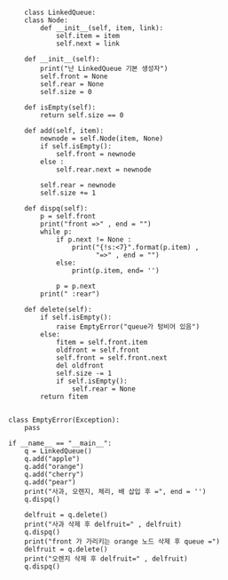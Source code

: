 <pre>
  <code>

    class LinkedQueue:
    class Node:
        def __init__(self, item, link):
            self.item = item
            self.next = link

    def __init__(self):
        print("난 LinkedQueue 기본 생성자")
        self.front = None
        self.rear = None
        self.size = 0

    def isEmpty(self):
        return self.size == 0

    def add(self, item):
        newnode = self.Node(item, None)
        if self.isEmpty():
            self.front = newnode
        else :
            self.rear.next = newnode

        self.rear = newnode
        self.size += 1

    def dispq(self):
        p = self.front
        print("front =>" , end = "")
        while p:
            if p.next != None :
                print("{!s:<7}".format(p.item) ,
                      "=>" , end = "") 
            else:
                print(p.item, end= '')

            p = p.next
        print(" :rear")

    def delete(self):
        if self.isEmpty():
            raise EmptyError("queue가 텅비어 있음")
        else:
            fitem = self.front.item
            oldfront = self.front
            self.front = self.front.next
            del oldfront
            self.size -= 1
            if self.isEmpty():
                self.rear = None
        return fitem        


class EmptyError(Exception):
    pass 
                      
if __name__ == "__main__":
    q = LinkedQueue()
    q.add("apple")
    q.add("orange")
    q.add("cherry")
    q.add("pear")
    print("사과, 오렌지, 체리, 배 삽입 후 =", end = '')
    q.dispq()

    delfruit = q.delete()
    print("사과 삭제 후 delfruit=" , delfruit)
    q.dispq() 
    print("front 가 가리키는 orange 노드 삭제 후 queue =")
    delfruit = q.delete()
    print("오렌지 삭제 후 delfruit=" , delfruit)
    q.dispq()
    
  </code>
</pre>




